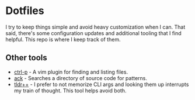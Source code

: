 # Dotfiles
I try to keep things simple and avoid heavy customization when I can.
That said, there's some configuration updates and additional tooling
that I find helpful. This repo is where I keep track of them.

## Other tools
- [ctrl-p](http://ctrlpvim.github.io/ctrlp.vim/) - A vim plugin for finding and listing files.
- [ack](https://beyondgrep.com/) - Searches a directory of source code for patterns.
- [tldr++](https://github.com/isacikgoz/tldr) - I prefer to not memorize CLI args and looking them up interrupts my train of thought. This tool helps avoid both.

